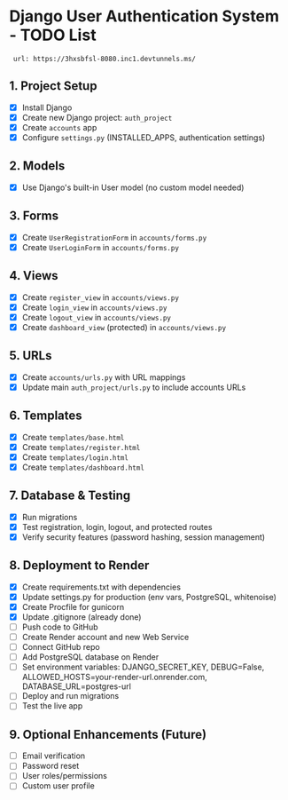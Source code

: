 # Django User Authentication System - TODO List
     url: https://3hxsbfsl-8080.inc1.devtunnels.ms/
## 1. Project Setup
- [x] Install Django
- [x] Create new Django project: `auth_project`
- [x] Create `accounts` app
- [x] Configure `settings.py` (INSTALLED_APPS, authentication settings)

## 2. Models
- [x] Use Django's built-in User model (no custom model needed)

## 3. Forms
- [x] Create `UserRegistrationForm` in `accounts/forms.py`
- [x] Create `UserLoginForm` in `accounts/forms.py`

## 4. Views
- [x] Create `register_view` in `accounts/views.py`
- [x] Create `login_view` in `accounts/views.py`
- [x] Create `logout_view` in `accounts/views.py`
- [x] Create `dashboard_view` (protected) in `accounts/views.py`

## 5. URLs
- [x] Create `accounts/urls.py` with URL mappings
- [x] Update main `auth_project/urls.py` to include accounts URLs

## 6. Templates
- [x] Create `templates/base.html`
- [x] Create `templates/register.html`
- [x] Create `templates/login.html`
- [x] Create `templates/dashboard.html`

## 7. Database & Testing
- [x] Run migrations
- [x] Test registration, login, logout, and protected routes
- [x] Verify security features (password hashing, session management)

## 8. Deployment to Render
- [x] Create requirements.txt with dependencies
- [x] Update settings.py for production (env vars, PostgreSQL, whitenoise)
- [x] Create Procfile for gunicorn
- [x] Update .gitignore (already done)
- [ ] Push code to GitHub
- [ ] Create Render account and new Web Service
- [ ] Connect GitHub repo
- [ ] Add PostgreSQL database on Render
- [ ] Set environment variables: DJANGO_SECRET_KEY, DEBUG=False, ALLOWED_HOSTS=your-render-url.onrender.com, DATABASE_URL=postgres-url
- [ ] Deploy and run migrations
- [ ] Test the live app

## 9. Optional Enhancements (Future)
- [ ] Email verification
- [ ] Password reset
- [ ] User roles/permissions
- [ ] Custom user profile
